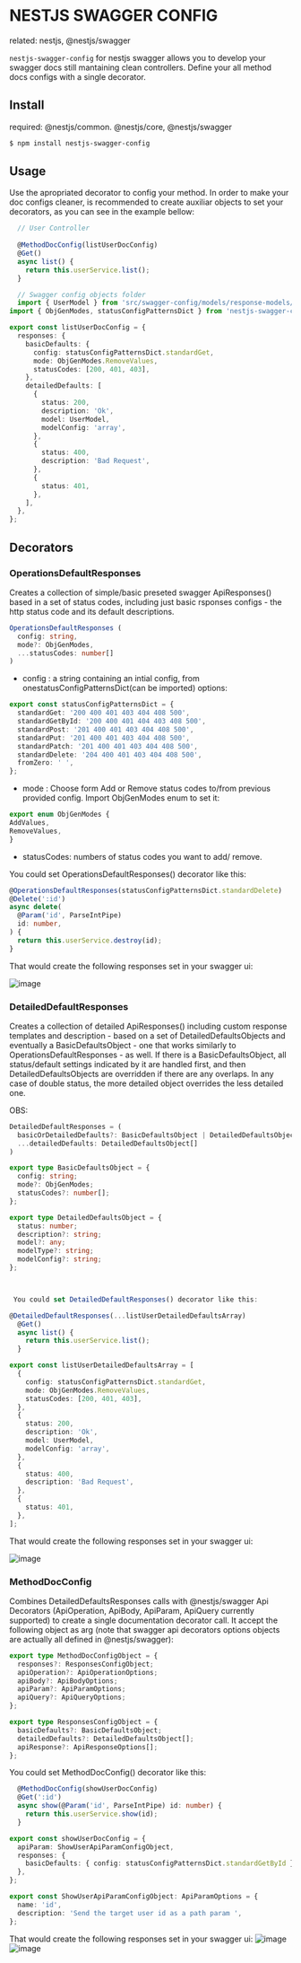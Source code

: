 
# NESTJS SWAGGER CONFIG
related: nestjs, @nestjs/swagger

`nestjs-swagger-config` for nestjs swagger allows you to develop your swagger docs still mantaining clean controllers. Define your all method docs configs with a single decorator.

##  Install
required: @nestjs/common. @nestjs/core, @nestjs/swagger

```bash
$ npm install nestjs-swagger-config
```


## Usage
Use the apropriated decorator to config your method. In order to make your doc configs cleaner, is recommended to create auxiliar objects to set your decorators, as you can see in the example bellow:

```ts
  // User Controller
  
  @MethodDocConfig(listUserDocConfig)
  @Get()
  async list() {
    return this.userService.list();
  }
```

```ts
  // Swagger config objects folder
  import { UserModel } from 'src/swagger-config/models/response-models/swagger-user.model';
import { ObjGenModes, statusConfigPatternsDict } from 'nestjs-swagger-config';

export const listUserDocConfig = {
  responses: {
    basicDefaults: {
      config: statusConfigPatternsDict.standardGet,
      mode: ObjGenModes.RemoveValues,
      statusCodes: [200, 401, 403],
    },
    detailedDefaults: [
      {
        status: 200,
        description: 'Ok',
        model: UserModel,
        modelConfig: 'array',
      },
      {
        status: 400,
        description: 'Bad Request',
      },
      {
        status: 401,
      },
    ],
  },
};
```


## Decorators

### OperationsDefaultResponses
Creates a collection of simple/basic preseted swagger ApiResponses() based in a set of status codes, including just basic rsponses configs - the http status code and its default descriptions. 

```ts
OperationsDefaultResponses (
  config: string,
  mode?: ObjGenModes,
  ...statusCodes: number[]
)
```

  - config : a string containing an intial config, from onestatusConfigPatternsDict(can be imported) options:
  
  ```ts
  export const statusConfigPatternsDict = {
    standardGet: '200 400 401 403 404 408 500',
    standardGetById: '200 400 401 404 403 408 500',
    standardPost: '201 400 401 403 404 408 500',
    standardPut: '201 400 401 403 404 408 500',
    standardPatch: '201 400 401 403 404 408 500',
    standardDelete: '204 400 401 403 404 408 500',
    fromZero: ' ',
  };
  ```
  
  - mode : Choose form Add or Remove status codes to/from previous provided config. Import ObjGenModes enum to set it:
  
  ```ts
  export enum ObjGenModes {
  AddValues,
  RemoveValues,
  }
  ```
  
  - statusCodes: numbers of status codes you want to add/ remove.


  You could set OperationsDefaultResponses() decorator like this:
  
  ```ts
  @OperationsDefaultResponses(statusConfigPatternsDict.standardDelete)
  @Delete(':id')
  async delete(
    @Param('id', ParseIntPipe)
    id: number,
  ) {
    return this.userService.destroy(id);
  }
  ```
  
  That would create the following responses set in your swagger ui:
  
  ![image](https://user-images.githubusercontent.com/38916533/221721489-2eb8e920-1f1b-48cb-b05f-b6ec9d161081.png)


### DetailedDefaultResponses
Creates a collection of detailed ApiResponses() including custom response templates and description - based on a set of DetailedDefaultsObjects and eventually a BasicDefaultsObject - one that works similarly to OperationsDefaultResponses - as well. If there is a BasicDefaultsObject, all status/default settings indicated by it are handled first, and then DetailedDefaultsObjects are overridden if there are any overlaps. In any case of double status, the more detailed object overrides the less detailed one.

OBS: 

```ts
DetailedDefaultResponses = (
  basicOrDetailedDefaults?: BasicDefaultsObject | DetailedDefaultsObject,
  ...detailedDefaults: DetailedDefaultsObject[]
)
```

```ts
export type BasicDefaultsObject = {
  config: string;
  mode?: ObjGenModes;
  statusCodes?: number[];
};
```

```ts
export type DetailedDefaultsObject = {
  status: number;
  description?: string;
  model?: any;
  modelType?: string;
  modelConfig?: string;
};



 You could set DetailedDefaultResponses() decorator like this:


```

```ts
@DetailedDefaultResponses(...listUserDetailedDefaultsArray)
  @Get()
  async list() {
    return this.userService.list();
  }
```

```ts
export const listUserDetailedDefaultsArray = [
  {
    config: statusConfigPatternsDict.standardGet,
    mode: ObjGenModes.RemoveValues,
    statusCodes: [200, 401, 403],
  },
  {
    status: 200,
    description: 'Ok',
    model: UserModel,
    modelConfig: 'array',
  },
  {
    status: 400,
    description: 'Bad Request',
  },
  {
    status: 401,
  },
];
```

That would create the following responses set in your swagger ui:

![image](https://user-images.githubusercontent.com/38916533/221826031-d24ffc64-011b-4890-8156-e35b311714dc.png)

### MethodDocConfig
Combines DetailedDefaultsResponses calls with @nestjs/swagger Api Decorators (ApiOperation, ApiBody, ApiParam, ApiQuery currently supported) to create a single documentation decorator call. It accept the following object as arg (note that swagger api decorators options objects are actually all defined in @nestjs/swagger):

```ts
export type MethodDocConfigObject = {
  responses?: ResponsesConfigObject;
  apiOperation?: ApiOperationOptions;
  apiBody?: ApiBodyOptions;
  apiParam?: ApiParamOptions;
  apiQuery?: ApiQueryOptions;
};
```
```ts
export type ResponsesConfigObject = {
  basicDefaults?: BasicDefaultsObject;
  detailedDefaults?: DetailedDefaultsObject[];
  apiResponse?: ApiResponseOptions[];
};
```

You could set MethodDocConfig() decorator like this:

```ts
  @MethodDocConfig(showUserDocConfig)
  @Get(':id')
  async show(@Param('id', ParseIntPipe) id: number) {
    return this.userService.show(id);
  }
```
```ts
export const showUserDocConfig = {
  apiParam: ShowUserApiParamConfigObject,
  responses: {
    basicDefaults: { config: statusConfigPatternsDict.standardGetById },
  },
};

export const ShowUserApiParamConfigObject: ApiParamOptions = {
  name: 'id',
  description: 'Send the target user id as a path param ',
};
```
That would create the following responses set in your swagger ui:
![image](https://user-images.githubusercontent.com/38916533/221830268-055046e9-b87f-43e6-840d-72c2a31add70.png)
![image](https://user-images.githubusercontent.com/38916533/221830349-493f4e3a-166d-4bef-b27d-8b3758f8ee13.png)





